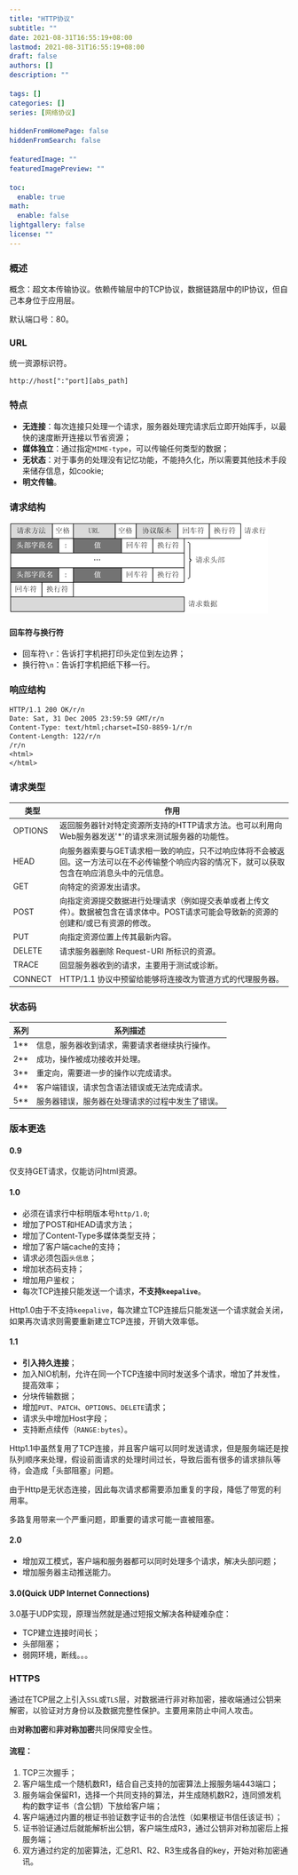 ```yaml
---
title: "HTTP协议"
subtitle: ""
date: 2021-08-31T16:55:19+08:00
lastmod: 2021-08-31T16:55:19+08:00
draft: false
authors: []
description: ""

tags: []
categories: []
series: [网络协议]

hiddenFromHomePage: false
hiddenFromSearch: false

featuredImage: ""
featuredImagePreview: ""

toc:
  enable: true
math:
  enable: false
lightgallery: false
license: ""
---
```


<!--more-->

### 概述

概念：超文本传输协议。依赖传输层中的TCP协议，数据链路层中的IP协议，但自己本身位于应用层。

默认端口号：80。

### URL

统一资源标识符。

```
http://host[":"port][abs_path]
```

### 特点

- **无连接**：每次连接只处理一个请求，服务器处理完请求后立即开始挥手，以最快的速度断开连接以节省资源；
- **媒体独立**：通过指定`MIME-type`，可以传输任何类型的数据；
- **无状态**：对于事务的处理没有记忆功能，不能持久化，所以需要其他技术手段来储存信息，如cookie;
- **明文传输**。

### 请求结构

![](http协议的结构.png)

#### 回车符与换行符

- 回车符`\r`：告诉打字机把打印头定位到左边界；
- 换行符`\n`：告诉打字机把纸下移一行。

### 响应结构

```
HTTP/1.1 200 OK/r/n
Date: Sat, 31 Dec 2005 23:59:59 GMT/r/n
Content-Type: text/html;charset=ISO-8859-1/r/n
Content-Length: 122/r/n
/r/n
<html>
</html>
```

### 请求类型

| 类型    | 作用                                                                                                                                            |
| ------- | ----------------------------------------------------------------------------------------------------------------------------------------------- |
| OPTIONS | 返回服务器针对特定资源所支持的HTTP请求方法。也可以利用向Web服务器发送'*'的请求来测试服务器的功能性。                                            |
| HEAD    | 向服务器索要与GET请求相一致的响应，只不过响应体将不会被返回。这一方法可以在不必传输整个响应内容的情况下，就可以获取包含在响应消息头中的元信息。 |
| GET     | 向特定的资源发出请求。                                                                                                                          |
| POST    | 向指定资源提交数据进行处理请求（例如提交表单或者上传文件）。数据被包含在请求体中。POST请求可能会导致新的资源的创建和/或已有资源的修改。         |
| PUT     | 向指定资源位置上传其最新内容。                                                                                                                  |
| DELETE  | 请求服务器删除 Request-URI 所标识的资源。                                                                                                       |
| TRACE   | 回显服务器收到的请求，主要用于测试或诊断。                                                                                                      |
| CONNECT | HTTP/1.1 协议中预留给能够将连接改为管道方式的代理服务器。                                                                                       |

### 状态码

| 系列 | 系列描述                                         |
| ---- | ------------------------------------------------ |
| 1**  | 信息，服务器收到请求，需要请求者继续执行操作。   |
| 2**  | 成功，操作被成功接收并处理。                     |
| 3**  | 重定向，需要进一步的操作以完成请求。             |
| 4**  | 客户端错误，请求包含语法错误或无法完成请求。     |
| 5**  | 服务器错误，服务器在处理请求的过程中发生了错误。 |

### 版本更迭

#### 0.9

仅支持GET请求，仅能访问html资源。

#### 1.0

- 必须在请求行中标明版本号`http/1.0`;
- 增加了POST和HEAD请求方法；
- 增加了Content-Type多媒体类型支持；
- 增加了客户端cache的支持；
- 请求必须包函`头信息`；
- 增加状态码支持；
- 增加用户鉴权；
- 每次TCP连接只能发送一个请求，**不支持`keepalive`**。

Http1.0由于不支持`keepalive`，每次建立TCP连接后只能发送一个请求就会关闭，如果再次请求则需要重新建立TCP连接，开销大效率低。

#### 1.1

- **引入持久连接**；
- 加入NIO机制，允许在同一个TCP连接中同时发送多个请求，增加了并发性，提高效率；
- 分块传输数据；
- 增加`PUT`、`PATCH`、`OPTIONS`、`DELETE`请求；
- 请求头中增加Host字段；
- 支持断点续传（`RANGE:bytes`）。

Http1.1中虽然复用了TCP连接，并且客户端可以同时发送请求，但是服务端还是按队列顺序来处理，假设前面请求的处理时间过长，导致后面有很多的请求排队等待，会造成「头部阻塞」问题。

由于Http是无状态连接，因此每次请求都需要添加重复的字段，降低了带宽的利用率。

多路复用带来一个严重问题，即重要的请求可能一直被阻塞。

#### 2.0

- 增加双工模式，客户端和服务器都可以同时处理多个请求，解决头部问题；
- 增加服务器主动推送能力。

#### 3.0(Quick UDP Internet Connections)

3.0基于UDP实现，原理当然就是通过短报文解决各种疑难杂症：

- TCP建立连接时间长；
- 头部阻塞；
- 弱网环境，断线。。。

### HTTPS

通过在TCP层之上引入`SSL`或`TLS`层，对数据进行非对称加密，接收端通过公钥来解密，以验证对方身份以及数据完整性保护。主要用来防止中间人攻击。

由**对称加密**和**非对称加密**共同保障安全性。

#### 流程：

1. TCP三次握手；
2. 客户端生成一个随机数R1，结合自己支持的加密算法上报服务端443端口；
3. 服务端会保留R1，选择一个共同支持的算法，并生成随机数R2，连同颁发机构的数字证书（含公钥）下放给客户端；
4. 客户端通过内置的根证书验证数字证书的合法性（如果根证书信任该证书）；
5. 证书验证通过后就能解析出公钥，客户端生成R3，通过公钥非对称加密后上报服务端；
6. 双方通过约定的加密算法，汇总R1、R2、R3生成各自的key，开始对称加密通讯。

